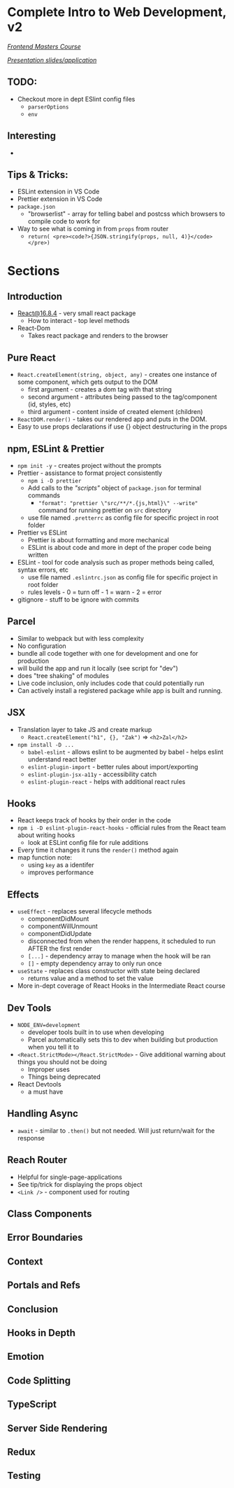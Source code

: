 # Complete Intro to Web Development, v2 #
*[Frontend Masters Course](https://frontendmasters.com/courses/complete-react-v5/)*


*[Presentation slides/application](https://btholt.github.io/complete-intro-to-react-v5/)*

## TODO: ##
  * Checkout more in dept ESlint config files
    * `parserOptions`
    * `env`

## Interesting ##
  * 

## Tips & Tricks: ## 
  * ESLint extension in VS Code
  * Prettier extension in VS Code
  * `package.json`
    * "browserlist" - array for telling babel and postcss which browsers to compile code to work for
  * Way to see what is coming in from `props` from router
    * `return( <pre><code?>{JSON.stringify(props, null, 4)}</code></pre>)`

# Sections #

## Introduction ##
  * React@16.8.4 - very small react package
    * How to interact - top level methods
  * React-Dom
    * Takes react package and renders to the browser

## Pure React #
  * `React.createElement(string, object, any)` - creates one instance of some component, which gets output to the DOM
    * first argument - creates a dom tag with that string
    * second argument - attributes being passed to the tag/component (id, styles, etc)
    * third argument - content inside of created element (children)
  * `ReactDOM.render()` - takes our rendered app and puts in the DOM.
  * Easy to use props declarations if use {} object destructuring in the props 

## npm, ESLint & Prettier ##
  * `npm init -y` - creates project without the prompts
  * Prettier - assistance to format project consistently
    * `npm i -D prettier`
    * Add calls to the *"scripts"* object of `package.json` for terminal commands
      * `"format": "prettier \"src/**/*.{js,html}\" --write"` command for running prettier on `src` directory
    * use file named `.pretterrc` as config file for specific project in root folder
  * Prettier vs ESLint
    * Prettier is about formatting and more mechanical
    * ESLint is about code and more in dept of the proper code being written
  * ESLint - tool for code analysis such as proper methods being called, syntax errors, etc
    * use file named `.eslintrc.json` as config file for specific project in root folder
    * rules levels - 0 = turn off - 1 = warn - 2 = error
  * gitignore - stuff to be ignore with commits

## Parcel ##
  * Similar to webpack but with less complexity
  * No configuration
  * bundle all code together with one for development and one for production
  * will build the app and run it locally (see script for "dev")
  * does "tree shaking" of modules
  * Live code inclusion, only includes code that could potentially run
  * Can actively install a registered package while app is built and running.  

## JSX ##
  * Translation layer to take JS and create markup
    * `React.createElement("h1", {}, "Zak")` => `<h2>Zal</h2>`
  * `npm install -D ...`
    * `babel-eslint` - allows eslint to be augmented by babel - helps eslint understand react better
    * `eslint-plugin-import` - better rules about import/exporting
    * `eslint-plugin-jsx-a11y` - accessibility catch
    * `eslint-plugin-react` - helps with additional react rules

## Hooks ##
  * React keeps track of hooks by their order in the code
  * `npm i -D eslint-plugin-react-hooks` - official rules from the React team about writing hooks
    * look at ESLint config file for rule additions
  * Every time it changes it runs the `render()` method again
  * map function note:
    * using `key` as a identifer
    * improves performance

## Effects ##
  * `useEffect` - replaces several lifecycle methods
    * componentDidMount
    * componentWillUnmount
    * componentDidUpdate
    * disconnected from when the render happens, it scheduled to run AFTER the first render
    * `[...]` - dependency array to manage when the hook will be ran
    * `[]` - empty dependency array to only run once
  * `useState` - replaces class constructor with state being declared
    * returns value and a method to set the value
  * More in-dept coverage of React Hooks in the Intermediate React course

## Dev Tools ##
  * `NODE_ENV=development`
    * developer tools built in to use when developing
    * Parcel automatically sets this to dev when building but production when you tell it to
  * `<React.StrictMode></React.StrictMode>` - Give additional warning about things you should not be doing
    * Improper uses
    * Things being deprecated
  * React Devtools
    * a must have
  
## Handling Async ##
  * `await` - similar to `.then()` but not needed. Will just return/wait for the response

## Reach Router ##
  * Helpful for single-page-applications
  * See tip/trick for displaying the props object
  * `<Link />` - component used for routing

## Class Components ##
## Error Boundaries ##
## Context ##
## Portals and Refs ##
## Conclusion ##
## Hooks in Depth ##
## Emotion ##
## Code Splitting ##
## TypeScript ##
## Server Side Rendering ##
## Redux ##
## Testing ##